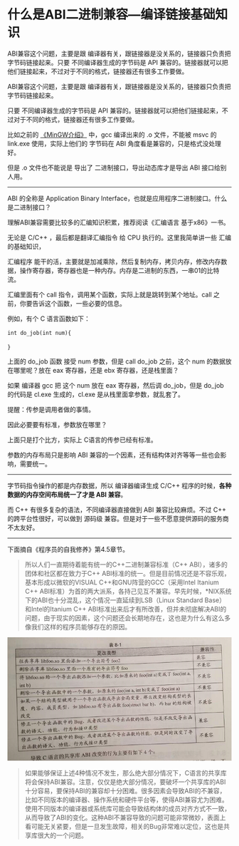 # 什么是ABI二进制兼容—编译链接基础知识

<div id="meta-description---">ABI兼容这个问题，主要是跟 编译器有关，跟链接器是没关系的，链接器只负责把字节码链接起来。只要 不同编译器生成的字节码是 API 兼容的。链接器就可以把他们链接起来，不过对于不同的格式，链接器还有很多工作要做。</div>

ABI兼容这个问题，主要是跟 编译器有关，跟链接器是没关系的，链接器只负责把字节码链接起来。

只要 不同编译器生成的字节码是 API 兼容的。链接器就可以把他们链接起来，不过对于不同的格式，链接器还有很多工作要做。

比如之前的 [《MinGW介绍》](https://ffmpeg.xianwaizhiyin.net/base-compile/mingw-intro.html) 中，gcc 编译出来的 .o 文件，不能被 msvc 的 link.exe 使用，实际上他们的 字节码在 ABI 角度看是兼容的，只是格式没处理好。

但是 .o 文件也不能说是 导出了 二进制接口，导出动态库才是导出 ABI 接口给别人用。



------

ABI 的全称是 Application Binary Interface，也就是应用程序二进制接口。什么是二进制接口？

理解ABI兼容需要比较多的汇编知识积累，推荐阅读《汇编语言 基于x86》一书。

无论是 C/C++ ，最后都是翻译汇编指令 给 CPU 执行的。这里我简单讲一些 汇编 的基础知识，

汇编程序 能干的活，主要就是加减乘除，然后复制内存，拷贝内存，修改内存数据，操作寄存器，寄存器也是一种内存。内存是二进制的东西，一串01的比特流。

汇编里面有个 call 指令，调用某个函数，实际上就是跳转到某个地址。call 之前，你要告诉这个函数，一些必要的信息。

例如，有个 C 语言函数如下：

```
int do_job(int num){

}
```

上面的 do_job 函数 接受 num 参数，但是 call do_job 之前，这个 num 的数据放在哪里呢？放在 eax 寄存器，还是 ebx 寄存器，还是栈里面？

如果 编译器 gcc 把 这个 num 放在 eax 寄存器，然后调 do_job，但是 do_job 的代码是 cl.exe 生成的，cl.exe 是从栈里面拿参数，就乱套了。

提醒：传参是调用者做的事情。

因此必要要有标准，参数放在哪里？

上面只是打个比方，实际上 C语言的传参已经有标准。

参数的内存布局只是影响 ABI 兼容的一个因素，还有结构体对齐等等一些也会影响，需要统一。

------

字节码指令操作的都是内存数据，所以 编译器编译生成 C/C++ 程序的时候，**各种数据的内存空间布局统一了才是 ABI 兼容**。

而 C++ 有很多复杂的语法，不同编译器直接做到 ABI 兼容比较麻烦。不过 C++ 的跨平台性很好，可以做到 源码级 兼容。但是对于一些不愿意提供源码的服务商不太友好。

------

下面摘自《程序员的自我修养》第4.5章节。

> 所以人们一直期待着能有统一的C++二进制兼容标准（C++ ABI），诸多的团体和社区都在致力于C++ ABI标准的统一。但是目前情况还是不容乐观，基本形成以微软的VISUAL C++和GNU阵营的GCC（采用Intel Itanium C++ ABI标准）为首的两大派系，各持己见互不兼容。早先时候，*NIX系统下的ABI也十分混乱，这个情况一直延续到LSB（Linux Standard Base）和Intel的Itanium C++ ABI标准出来后才有所改善，但并未彻底解决ABI的问题，由于现实的因素，这个问题还会长期地存在，这也是为什么有这么多像我们这样的程序员能够存在的原因。

![abi-1-1](abi\abi-1-1.png)

> 如果能够保证上述4种情况不发生，那么绝大部分情况下，C语言的共享库将会保持ABI兼容。注意，仅仅是绝大部分情况，要破坏一个共享库的ABI十分容易，要保持ABI的兼容却十分困难。很多因素会导致ABI的不兼容，比如不同版本的编译器、操作系统和硬件平台等，使得ABI兼容尤为困难。使用不同版本的编译器或系统库可能会导致结构体的成员对齐方式不一致，从而导致了ABI的变化。这种ABI不兼容导致的问题可能非常微妙，表面上看可能无关紧要，但是一旦发生故障，相关的Bug非常难以定位，这也是共享库很大的一个问题。

